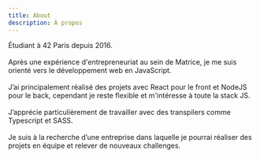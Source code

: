 ```yaml
---
title: About
description: À propos
---
```


Étudiant à <span>42 Paris</span> depuis 2016.</br></br>
Après une expérience d'entrepreneuriat au sein de <span>Matrice</span>, je me suis orienté vers le développement web en <span>JavaScript</span>.</br></br>
J’ai principalement réalisé des projets avec <span>React</span> pour le front et <span>NodeJS</span> pour le back, cependant je reste flexible et m'intéresse à toute la stack JS.</br></br>
J’apprécie particulièrement de travailler avec des transpilers comme <span>Typescript</span> et <span>SASS</span>.</br></br>
Je suis à la recherche d’une entreprise dans laquelle je pourrai réaliser des projets en équipe et relever de nouveaux challenges.